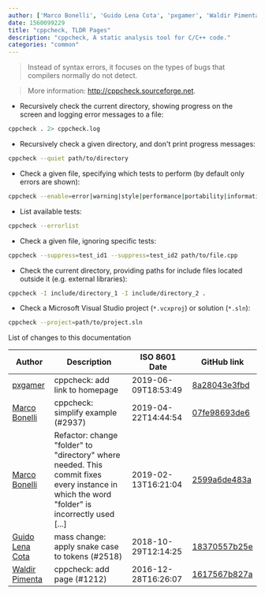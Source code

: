 ```yaml
---
author: ['Marco Bonelli', 'Guido Lena Cota', 'pxgamer', 'Waldir Pimenta']
date: 1560099229
title: "cppcheck, TLDR Pages"
description: "cppcheck, A static analysis tool for C/C++ code."
categories: "common"
---
```

> Instead of syntax errors, it focuses on the types of bugs that compilers normally do not detect.

> More information: <http://cppcheck.sourceforge.net>.

- Recursively check the current directory, showing progress on the screen and logging error messages to a file:

```bash
cppcheck . 2> cppcheck.log
```

- Recursively check a given directory, and don't print progress messages:

```bash
cppcheck --quiet path/to/directory
```

- Check a given file, specifying which tests to perform (by default only errors are shown):

```bash
cppcheck --enable=error|warning|style|performance|portability|information|all path/to/file.cpp
```

- List available tests:

```bash
cppcheck --errorlist
```

- Check a given file, ignoring specific tests:

```bash
cppcheck --suppress=test_id1 --suppress=test_id2 path/to/file.cpp
```

- Check the current directory, providing paths for include files located outside it (e.g. external libraries):

```bash
cppcheck -I include/directory_1 -I include/directory_2 .
```

- Check a Microsoft Visual Studio project (`*.vcxproj`) or solution (`*.sln`):

```bash
cppcheck --project=path/to/project.sln
```
List of changes to this documentation


Author | Description | ISO 8601 Date | GitHub link
------|-----|-----|-----
[pxgamer](mailto:owzie123@gmail.com) | cppcheck: add link to homepage | 2019-06-09T18:53:49 | [8a28043e3fbd](https://github.com/tldr-pages/tldr/commit/8a28043e3fbdc9de19de079d561c397a8ac659a1)
[Marco Bonelli](mailto:mebeim@users.noreply.github.com) | cppcheck: simplify example (#2937) | 2019-04-22T14:44:54 | [07fe98693de6](https://github.com/tldr-pages/tldr/commit/07fe98693de6fa54d1c2f1d7ec227f01d2027a00)
[Marco Bonelli](mailto:mb5.marcob@gmail.com) | Refactor: change "folder" to "directory" where needed. This commit fixes every instance in which the word "folder" is incorrectly used [...] | 2019-02-13T16:21:04 | [2599a6de483a](https://github.com/tldr-pages/tldr/commit/2599a6de483a70601ab17b29e0f18a5a8bdcaa12)
[Guido Lena Cota](mailto:guido.lenacota@gmail.com) | mass change: apply snake case to tokens (#2518) | 2018-10-29T12:14:25 | [18370557b25e](https://github.com/tldr-pages/tldr/commit/18370557b25e5340d9ee5cfeee346ce8fcb4ef95)
[Waldir Pimenta](mailto:waldyrious@gmail.com) | cppcheck: add page (#1212) | 2016-12-28T16:26:07 | [1617567b827a](https://github.com/tldr-pages/tldr/commit/1617567b827a345f7a2142a9b1ce5a65f632825a)

